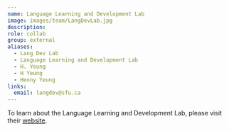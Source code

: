 ```yaml
---
name: Language Learning and Development Lab
image: images/team/LangDevLab.jpg
description: 
role: collab
group: external
aliases:
  - Lang Dev Lab
  - Language Learning and Development Lab
  - H. Yeung
  - H Yeung
  - Henny Yeung
links:
  email: langdev@sfu.ca
---
```


To learn about the Language Learning and Development Lab, please visit their [website](https://www.sfu.ca/langdev.html).